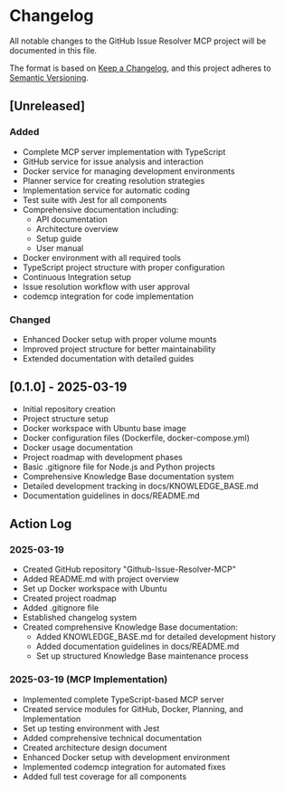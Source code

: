 # Changelog

All notable changes to the GitHub Issue Resolver MCP project will be documented in this file.

The format is based on [Keep a Changelog](https://keepachangelog.com/en/1.0.0/),
and this project adheres to [Semantic Versioning](https://semver.org/spec/v2.0.0.html).

## [Unreleased]

### Added
- Complete MCP server implementation with TypeScript
- GitHub service for issue analysis and interaction
- Docker service for managing development environments
- Planner service for creating resolution strategies
- Implementation service for automatic coding
- Test suite with Jest for all components
- Comprehensive documentation including:
  - API documentation
  - Architecture overview
  - Setup guide
  - User manual
- Docker environment with all required tools
- TypeScript project structure with proper configuration
- Continuous Integration setup
- Issue resolution workflow with user approval
- codemcp integration for code implementation

### Changed
- Enhanced Docker setup with proper volume mounts
- Improved project structure for better maintainability
- Extended documentation with detailed guides

## [0.1.0] - 2025-03-19
- Initial repository creation
- Project structure setup
- Docker workspace with Ubuntu base image
- Docker configuration files (Dockerfile, docker-compose.yml)
- Docker usage documentation
- Project roadmap with development phases
- Basic .gitignore file for Node.js and Python projects
- Comprehensive Knowledge Base documentation system
- Detailed development tracking in docs/KNOWLEDGE_BASE.md
- Documentation guidelines in docs/README.md

## Action Log

### 2025-03-19
- Created GitHub repository "Github-Issue-Resolver-MCP"
- Added README.md with project overview
- Set up Docker workspace with Ubuntu
- Created project roadmap
- Added .gitignore file
- Established changelog system
- Created comprehensive Knowledge Base documentation:
  - Added KNOWLEDGE_BASE.md for detailed development history
  - Added documentation guidelines in docs/README.md
  - Set up structured Knowledge Base maintenance process

### 2025-03-19 (MCP Implementation)
- Implemented complete TypeScript-based MCP server
- Created service modules for GitHub, Docker, Planning, and Implementation
- Set up testing environment with Jest
- Added comprehensive technical documentation
- Created architecture design document
- Enhanced Docker setup with development environment
- Implemented codemcp integration for automated fixes
- Added full test coverage for all components
